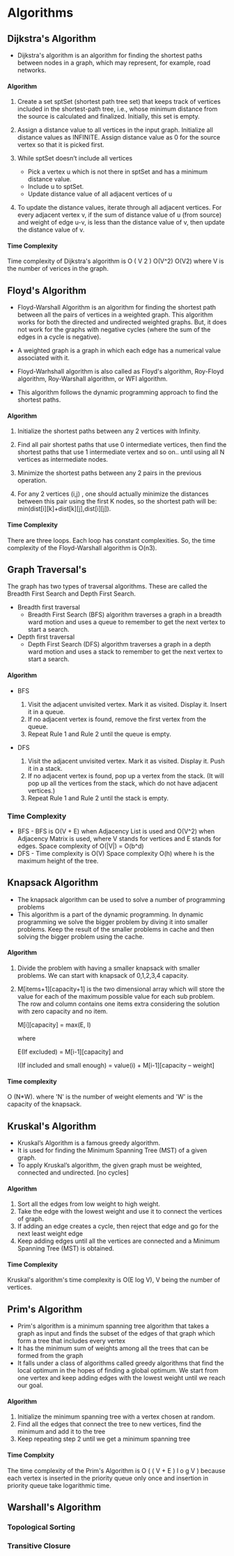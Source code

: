 # Algorithms

## Dijkstra's Algorithm

- Dijkstra's algorithm is an algorithm for finding the shortest paths between nodes in a graph, which may represent, for example, road networks.

#### Algorithm
 1. Create a set sptSet (shortest path tree set) that keeps track of vertices included in the shortest-path tree, i.e., whose minimum distance from the source is calculated and finalized. Initially, this set is empty. 
2. Assign a distance value to all vertices in the input graph. Initialize all distance values as INFINITE. Assign distance value as 0 for the source vertex so that it is picked first. 
3. While sptSet doesn’t include all vertices 
    -  Pick a vertex u which is not there in sptSet and has a minimum distance value. 
     -  Include u to sptSet. 
    -  Update distance value of all adjacent vertices of u
          
4. To update the distance values, iterate through all adjacent vertices. For every adjacent vertex v, if the sum of distance value of u (from source) and weight of edge u-v, is less than the distance value of v, then update the distance value of v.

#### Time Complexity
 Time complexity of Dijkstra's algorithm is O ( V 2 ) O(V^2) O(V2) where V is the number of verices in the graph.


## Floyd's Algorithm

- Floyd-Warshall Algorithm is an algorithm for finding the shortest path between all the pairs of vertices in a weighted graph. This algorithm works for both the directed and undirected weighted graphs. But, it does not work for the graphs with negative cycles (where the sum of the edges in a cycle is negative).

- A weighted graph is a graph in which each edge has a numerical value associated with it.

- Floyd-Warhshall algorithm is also called as Floyd's algorithm, Roy-Floyd algorithm, Roy-Warshall algorithm, or WFI algorithm.

- This algorithm follows the dynamic programming approach to find the shortest paths.
#### Algorithm
1. Initialize the shortest paths between any 2 vertices with Infinity.

2. Find all pair shortest paths that use 0 intermediate vertices, then find the shortest paths that use 1 intermediate vertex and so on.. until using all N vertices as intermediate nodes.

3. Minimize the shortest paths between any 2 pairs in the previous operation.

4. For any 2 vertices (i,j) , one should actually minimize the distances between this pair using the first K nodes, so the shortest path will be: min(dist[i][k]+dist[k][j],dist[i][j]).
#### Time Complexity

There are three loops. Each loop has constant complexities. So, the time complexity of the Floyd-Warshall algorithm is O(n3).

## Graph Traversal's
The graph has two types of traversal algorithms. These are called the Breadth First Search and Depth First Search.
 
- Breadth first traversal
    - Breadth First Search (BFS) algorithm traverses a graph in a breadth ward motion and uses a queue to remember to get the next vertex to start a search. 
- Depth first traversal
    - Depth First Search (DFS) algorithm traverses a graph in a depth ward motion and uses a stack to remember to get the next vertex to start a search.


#### Algorithm
- BFS 

    1. Visit the adjacent unvisited vertex. Mark it as visited. Display it. Insert it in a queue. 
    2. If no adjacent vertex is found, remove the first vertex from the queue. 
    3. Repeat Rule 1 and Rule 2 until the queue is empty. 

- DFS
    1. Visit the adjacent unvisited vertex. Mark it as visited. Display it. Push it in a stack. 
    2. If no adjacent vertex is found, pop up a vertex from the stack. (It will pop up all the vertices from the stack, which do not have adjacent vertices.) 
    3. Repeat Rule 1 and Rule 2 until the stack is empty. 

### Time Complexity
- BFS - 
BFS is O(V + E) when Adjacency List is used and O(V^2) when Adjacency Matrix is used, where V stands for vertices and E stands for edges. Space complexity of O(|V|) = O(b^d)
- DFS - 
Time complexity is O(V)
Space complexity O(h) where h is the maximum height of the tree. 



## Knapsack Algorithm
- The knapsack algorithm can be used to solve a number of programming problems 
- This algorithm is a part of the dynamic programming. In dynamic programming we solve the bigger problem by diving it into smaller problems. Keep the result of the smaller problems in cache and then solving the bigger problem using the cache.

#### Algorithm 
1. Divide the problem with having a smaller knapsack with smaller problems. We can start with knapsack of 0,1,2,3,4 capacity.
2. M[items+1][capacity+1] is the two dimensional array which will store the value for each of the maximum possible value for each sub problem. The row and column contains one items extra considering the solution with zero capacity and no item.

    M[i][capacity] = max(E, I)

    where

    E(If excluded) = M[i-1][capacity] and

    I(If included and small enough) = value(i) + M[i-1][capacity – weight]

#### Time complexity 
O (N*W). where 'N' is the number of weight elements and 'W' is the capacity of the knapsack.
## Kruskal's Algorithm
- Kruskal’s Algorithm is a famous greedy algorithm.
- It is used for finding the Minimum Spanning Tree (MST) of a given graph.
- To apply Kruskal’s algorithm, the given graph must be weighted, connected and undirected. [no cycles]

#### Algorithm 
1. Sort all the edges from low weight to high weight.
2.  Take the edge with the lowest weight and use it to connect the vertices of graph.
3. If adding an edge creates a cycle, then reject that edge and go for the next least weight edge
4. Keep adding edges until all the vertices are connected and a Minimum Spanning Tree (MST) is obtained.

#### Time Complexity 
Kruskal's algorithm's time complexity is O(E log V), V being the number of vertices. 
## Prim's Algorithm
-   Prim's algorithm is a minimum spanning tree algorithm that takes a graph as input and finds 
the subset of the edges of that graph which form a tree that includes every vertex
-   It has the minimum sum of weights among all the trees that can be formed from the graph
-   It falls under a class of algorithms called greedy algorithms that find the local optimum in the 
hopes of finding a global optimum. We start from one vertex and keep adding edges with the lowest weight until we reach our goal.
#### Algorithm 
1. Initialize the minimum spanning tree with a vertex chosen at random.
2. Find all the edges that connect the tree to new vertices, find the minimum and add it to the 
tree
3. Keep repeating step 2 until we get a minimum spanning tree

#### Time Complxity
The time complexity of the Prim's Algorithm is O ( ( V + E ) l o g V ) because each vertex is inserted in the priority queue only once and insertion in priority queue take logarithmic time.
## Warshall's Algorithm

### Topological Sorting

### Transitive Closure
